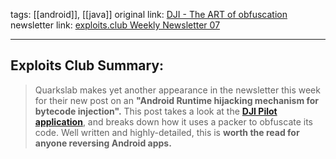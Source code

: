 tags: [[android]], [[java]]
original link:  [DJI - The ART of obfuscation](https://blog.quarkslab.com/dji-the-art-of-obfuscation.html?ref=blog.exploits.club)
newsletter link: [exploits.club Weekly Newsletter 07](https://blog.exploits.club/exploits-club-weekly-newsletter-07/) 

---
## Exploits Club Summary:
> Quarkslab makes yet another appearance in the newsletter this week for their new post on an **"Android Runtime hijacking mechanism for bytecode injection".** This post takes a look at the [**DJI Pilot application**](https://www.dji.com/downloads/djiapp/dji-pilot?ref=blog.exploits.club), and breaks down how it uses a packer to obfuscate its code. Well written and highly-detailed, this is **worth the read for anyone reversing Android apps.** 